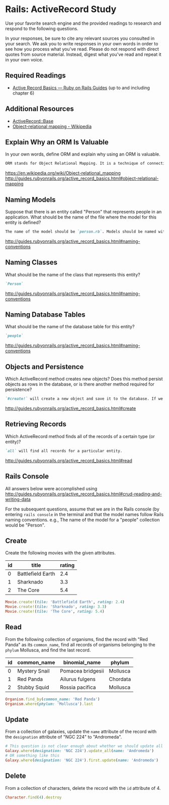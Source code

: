 # Rails: ActiveRecord Study

Use your favorite search engine and the provided readings to research and
respond to the following questions.

In your responses, be sure to cite any relevant sources you consulted in your
search. We ask you to write responses in your own words in order to see how you
process what you've read. Please do not respond with direct quotes from source
material. Instead, digest what you've read and repeat it in your own voice.

## Required Readings

-   [Active Record Basics — Ruby on Rails Guides](http://guides.rubyonrails.org/active_record_basics.html)
    (up to and including chapter 6)

## Additional Resources
-   [ActiveRecord::Base](http://api.rubyonrails.org/classes/ActiveRecord/Base.html)
-   [Object-relational mapping - Wikipedia](https://en.wikipedia.org/wiki/Object-relational_mapping)

## Explain Why an ORM Is Valuable

In your own words, define ORM and explain why using an ORM is valuable.

```md
ORM stands for Object Relational Mapping. It is a technique of connecting models in object oriented programming to a relational database. Is it useful because it allows us to have logical representations of data in code and persist or reference that data in a DB.
```

https://en.wikipedia.org/wiki/Object-relational_mapping
http://guides.rubyonrails.org/active_record_basics.html#object-relational-mapping

## Naming Models

Suppose that there is an entity called "Person" that represents people in an
application. What should be the name of the file where the model for this entity
is defined?

```md
The name of the model should be `person.rb`. Models should be named without puralization.
```

http://guides.rubyonrails.org/active_record_basics.html#naming-conventions

## Naming Classes

What should be the name of the class that represents this entity?

```md
`Person`
```

http://guides.rubyonrails.org/active_record_basics.html#naming-conventions

## Naming Database Tables

What should be the name of the database table for this entity?

```md
`people`
```

http://guides.rubyonrails.org/active_record_basics.html#naming-conventions

## Objects and Persistence

Which ActiveRecord method creates new objects? Does this method persist objects
as rows in the database, or is there another method required for persistence?

```md
`#create!` will create a new object and save it to the database. If we only wanted to create an instance of the entity but not yet commit it to the DB, we could use `#new`.
```

http://guides.rubyonrails.org/active_record_basics.html#create

## Retrieving Records

Which ActiveRecord method finds all of the records of a certain type (or
entity)?

```md
`all` will find all records for a particular entity.
```

http://guides.rubyonrails.org/active_record_basics.html#read

## Rails Console

All answers below were accomplished using http://guides.rubyonrails.org/active_record_basics.html#crud-reading-and-writing-data

For the subsequent questions, assume that we are in the Rails console (by
entering `rails console` in the terminal and that the model names follow Rails
naming conventions.  e.g., The name of the model for a "people" collection would
be "Person".

## Create

Create the following movies with the given attributes.

| id | title | rating |
| --- | --- | --- |
| 0 | Battlefield Earth | 2.4 |
| 1 | Sharknado | 3.3 |
| 2 | The Core | 5.4 |

```ruby
Movie.create!(tile: 'Battlefield Earth', rating: 2.4)
Movie.create!(tile: 'Sharknado', rating: 3.3)
Movie.create!(tile: 'The Core', rating: 5.4)
```

## Read

From the following collection of organisms, find the record with "Red Panda" as
its `common_name`, find all records of organisms belonging to the `phylum`
Mollusca, and find the last record.

| id | common_name | binomial_name | phylum |
| --- | --- | --- | --- |
| 0 | Mystery Snail | Pomacea bridgesii | Mollusca |
| 1 | Red Panda | Ailurus fulgens | Chordata |
| 2 | Stubby Squid | Rossia pacifica | Mollusca |

```ruby
Organism.find_by(common_name: 'Red Panda')
Organism.where(phylum: 'Mollusca').last
```

## Update

From a collection of galaxies, update the `name` attribute of the record with
the `designation` attribute of "NGC 224" to "Andromeda".

```ruby
# This question is not clear enough about whether we should update all records or a single record returned by the collection.
Galaxy.where(designation: 'NGC 224').update_all(name: 'Andromeda')
# OR something like this
Galaxy.where(designation: 'NGC 224').first.update(name: 'Andromeda')
```

## Delete

From a collection of characters, delete the record with the `id` attribute of 4.

```ruby
Character.find(4).destroy
```
